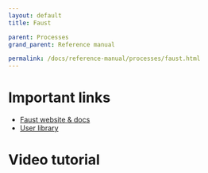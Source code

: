 ```yaml
---
layout: default
title: Faust

parent: Processes
grand_parent: Reference manual

permalink: /docs/reference-manual/processes/faust.html
---
```


# Important links

* [Faust website & docs](https://faust.grame.fr)
* [User library](https://github.com/ossia/score-user-library/tree/master/Presets/Faust)

# Video tutorial
<div class="videoWrapper">
    <iframe src="" data-src="https://www.youtube.com/embed/yvTjJMrFxR0" frameborder="0" allow="autoplay; encrypted-media; picture-in-picture" allowfullscreen></iframe>
</div>
